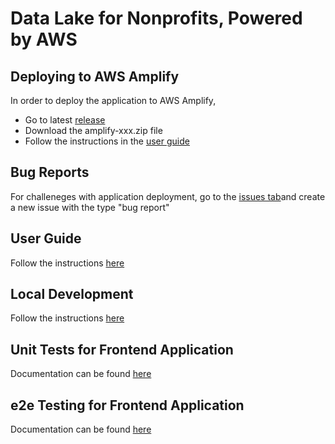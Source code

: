 # Data Lake for Nonprofits, Powered by AWS

## Deploying to AWS Amplify

In order to deploy the application to AWS Amplify,

- Go to latest <a href="https://github.com/salesforce-misc/Data-Lake-for-Nonprofit-Cloud/releases/latest">release</a>
- Download the amplify-xxx.zip file
- Follow the instructions in the <a href="https://github.com/salesforce-misc/Data-Lake-for-Nonprofits/blob/main/docs/UserGuide.md">user guide</a>

## Bug Reports

For challeneges with application deployment, go to the <a href="https://github.com/salesforce-misc/Data-Lake-for-Nonprofits/issues">issues tab</a>and create a new issue with the type "bug report"

## User Guide

Follow the instructions <a href="https://github.com/salesforce-misc/Data-Lake-for-Nonprofit-Cloud/blob/main/docs/UserGuide.md">here</a>

## Local Development

Follow the instructions <a href="https://github.com/salesforce-misc/Data-Lake-for-Nonprofit-Cloud/blob/main/docs/Development.md">here</a>

## Unit Tests for Frontend Application

Documentation can be found <a href="https://github.com/salesforce-misc/Data-Lake-for-Nonprofit-Cloud/blob/main/docs/UnitTests.md">here</a>

## e2e Testing for Frontend Application

Documentation can be found <a href="https://github.com/salesforce-misc/Data-Lake-for-Nonprofit-Cloud/blob/main/docs/e2eTesting.md">here</a>
